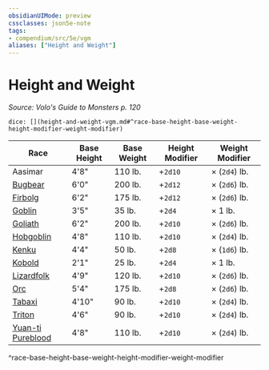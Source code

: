 ```yaml
---
obsidianUIMode: preview
cssclasses: json5e-note
tags:
- compendium/src/5e/vgm
aliases: ["Height and Weight"]
---
```

# Height and Weight
*Source: Volo's Guide to Monsters p. 120* 

`dice: [](height-and-weight-vgm.md#^race-base-height-base-weight-height-modifier-weight-modifier)`

| Race | Base Height | Base Weight | Height Modifier | Weight Modifier |
|------|-------------|-------------|-----------------|-----------------|
| Aasimar | 4'8" | 110 lb. | +`2d10` | × (`2d4`) lb. |
| [Bugbear](/compendium/races/bugbear-mpmm.md) | 6'0" | 200 lb. | +`2d12` | × (`2d6`) lb. |
| [Firbolg](/compendium/races/firbolg-mpmm.md) | 6'2" | 175 lb. | +`2d12` | × (`2d6`) lb. |
| [Goblin](/compendium/races/goblin-mpmm.md) | 3'5" | 35 lb. | +`2d4` | × 1 lb. |
| [Goliath](/compendium/races/goliath-mpmm.md) | 6'2" | 200 lb. | +`2d10` | × (`2d6`) lb. |
| [Hobgoblin](/compendium/races/hobgoblin-mpmm.md) | 4'8" | 110 lb. | +`2d10` | × (`2d4`) lb. |
| [Kenku](/compendium/races/kenku-mpmm.md) | 4'4" | 50 lb. | +`2d8` | × (`1d6`) lb. |
| [Kobold](/compendium/races/kobold-mpmm.md) | 2'1" | 25 lb. | +`2d4` | × 1 lb. |
| [Lizardfolk](/compendium/races/lizardfolk-mpmm.md) | 4'9" | 120 lb. | +`2d10` | × (`2d6`) lb. |
| [Orc](/compendium/races/orc-mpmm.md) | 5'4" | 175 lb. | +`2d8` | × (`2d6`) lb. |
| [Tabaxi](/compendium/races/tabaxi-mpmm.md) | 4'10" | 90 lb. | +`2d10` | × (`2d4`) lb. |
| [Triton](/compendium/races/triton-mpmm.md) | 4'6" | 90 lb. | +`2d10` | × (`2d4`) lb. |
| [Yuan-ti Pureblood](/compendium/races/yuan-ti-mpmm.md) | 4'8" | 110 lb. | +`2d10` | × (`2d4`) lb. |
^race-base-height-base-weight-height-modifier-weight-modifier